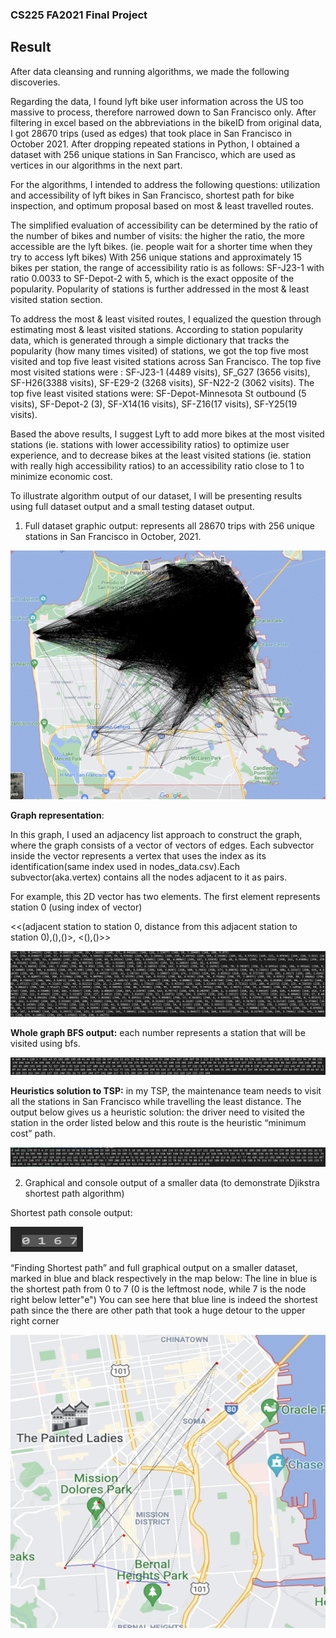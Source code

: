 ﻿### CS225 FA2021 Final Project

## Result

After data cleansing and running algorithms, we made the following discoveries. 

Regarding the data, I found lyft bike user information across the US too massive to process, therefore narrowed down to San Francisco only. After filtering in excel based on the abbreviations in the bikeID from original data, I got 28670 trips (used as edges) that took place in San Francisco in October 2021. After dropping repeated stations in Python, I obtained a dataset with 256 unique stations in San Francisco, which are used as vertices in our algorithms in the next part. 

For the algorithms, I intended to address the following questions: utilization and accessibility of lyft bikes in San Francisco, shortest path for bike inspection, and optimum proposal based on most & least travelled routes. 

The simplified evaluation of accessibility can be determined by the ratio of the number of bikes and number of visits: the higher the ratio, the more accessible are the lyft bikes. (ie. people wait for a shorter time when they try to access lyft bikes) With 256 unique stations and  approximately 15 bikes per station, the range of accessibility ratio is as follows: SF-J23-1 with ratio 0.0033 to SF-Depot-2 with 5, which is the exact opposite of the popularity. Popularity of stations is further addressed in the most & least visited station section. 

To address the most & least visited routes, I equalized the question through estimating most & least visited stations. According to station popularity data, which is generated through a simple dictionary that tracks the popularity (how many times visited) of stations, we got the top five most visited and top five least visited stations across San Francisco. The top five most visited stations were : SF-J23-1 (4489 visits), SF\_G27 (3656 visits),  SF-H26(3388 visits), SF-E29-2 (3268 visits), SF-N22-2 (3062 visits). The top five least visited stations were:  SF-Depot-Minnesota St outbound (5 visits), SF-Depot-2 (3), SF-X14(16 visits), SF-Z16(17 visits), SF-Y25(19 visits). 

Based the above results, I suggest Lyft to add more bikes at the most visited stations (ie. stations with lower accessibility ratios) to optimize user experience, and to decrease bikes at the least visited stations (ie. station with really high accessibility ratios) to an accessibility ratio close to 1 to minimize economic  cost.

To illustrate algorithm output of our dataset, I will be presenting results using full dataset output and a small testing dataset output.

1. Full dataset graphic output: represents all 28670 trips with 256 unique stations in San Francisco in October, 2021.

![Screenshot](Screenshot/Generated_Map_Full.png)

**Graph representation**:

In this graph, I used an adjacency list approach to construct the graph, where the graph consists of a vector of vectors of edges. Each subvector inside the vector represents a vertex that uses the index as its identification(same index used in nodes_data.csv).Each subvector(aka.vertex) contains all the nodes adjacent to it as pairs.

For example, this 2D vector has two elements. The first element represents station 0 (using index of vector)

<<(adjacent station to station 0, distance from this adjacent station to station 0),(),()>, <(),()>>

![Screenshot](Screenshot/Graph_representation.png)

**Whole graph BFS output:** each number represents a station that will be visited using bfs.

![Screenshot](Screenshot/BFS_full.png)

**Heuristics solution to TSP:** in my TSP, the maintenance team needs to visit all the stations in San Francisco while travelling the least distance. The output below gives us a heuristic solution: the driver need to visited the station in the order listed below and this route is the heuristic “minimum cost” path. 

![Screenshot](Screenshot/TSP_sol_full.png)


2. Graphical and console output of a smaller data (to demonstrate Djikstra shortest path algorithm)

Shortest path console output:

![Screenshot](Screenshot/shortest_path_small.png)

“Finding Shortest path” and full graphical output on a smaller dataset, marked in blue and black respectively in the map below:
The line in blue is the shortest path from 0 to 7 (0 is the leftmost node, while 7 is the node right below letter"e")
You can see here that blue line is indeed the shortest path since the there are other path that took a huge detour to the upper right corner

![Screenshot](Screenshot/shortest_path_graphic.png)







































































